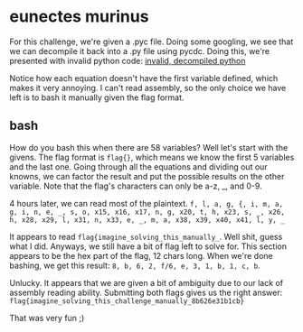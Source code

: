# eunectes murinus

For this challenge, we're given a .pyc file. Doing some googling, we see that we can decompile it back into a .py file using pycdc. Doing this, we're presented with invalid python code: 
[invalid, decompiled python](../something.disasm)

Notice how each equation doesn't have the first variable defined, which makes it very annoying. I can't read assembly, so the only choice we have left is to bash it manually given the flag format.

## bash
How do you bash this when there are 58 variables? Well let's start with the givens. The flag format is `flag{}`, which means we know the first 5 variables and the last one. Going through all the equations and dividing out our knowns, we can factor the result and put the possible results on the other variable. Note that the flag's characters can only be a-z, _, and 0-9.

4 hours later, we can read most of the plaintext. `f, l, a, g, {, i, m, a, g, i, n, e, _, s, o, x15, x16, x17, n, g, x20, t, h, x23, s, _, x26, h, x28, x29, l, x31, n, x33, e, _, m, a, x38, x39, x40, x41, l, y, _`

It appears to read `flag{imagine_solving_this_manually_`. Well shit, guess what I did. Anyways, we still have a bit of flag left to solve for. This section appears to be the hex part of the flag, 12 chars long. When we're done bashing, we get this result: `8, b, 6, 2, f/6, e, 3, 1, b, 1, c, b`.

Unlucky. It appears that we are given a bit of ambiguity due to our lack of assembly reading ability. Submitting both flags gives us the right answer: `flag{imagine_solving_this_challenge_manually_8b626e31b1cb}`

That was very fun ;)
